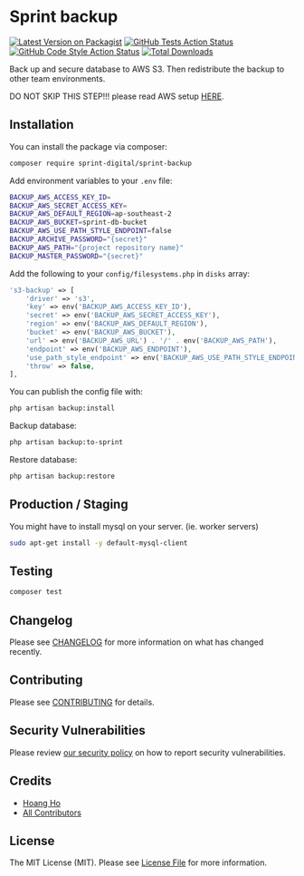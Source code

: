 # Sprint backup

[![Latest Version on Packagist](https://img.shields.io/packagist/v/sprint-digital/sprint-backup.svg?style=flat-square)](https://packagist.org/packages/sprint-digital/sprint-backup)
[![GitHub Tests Action Status](https://img.shields.io/github/actions/workflow/status/sprint-digital/sprint-backup/run-tests.yml?branch=main&label=tests&style=flat-square)](https://github.com/sprint-digital/sprint-backup/actions?query=workflow%3Arun-tests+branch%3Amain)
[![GitHub Code Style Action Status](https://img.shields.io/github/actions/workflow/status/sprint-digital/sprint-backup/fix-php-code-style-issues.yml?branch=main&label=code%20style&style=flat-square)](https://github.com/sprint-digital/sprint-backup/actions?query=workflow%3A"Fix+PHP+code+style+issues"+branch%3Amain)
[![Total Downloads](https://img.shields.io/packagist/dt/sprint-digital/sprint-backup.svg?style=flat-square)](https://packagist.org/packages/sprint-digital/sprint-backup)

Back up and secure database to AWS S3. Then redistribute the backup to other team environments.

DO NOT SKIP THIS STEP!!! please read AWS setup [HERE](https://sprintdigital.atlassian.net/l/cp/kr9F1uHP).


## Installation

You can install the package via composer:

```bash
composer require sprint-digital/sprint-backup
```

Add environment variables to your `.env` file:

```bash
BACKUP_AWS_ACCESS_KEY_ID=
BACKUP_AWS_SECRET_ACCESS_KEY=
BACKUP_AWS_DEFAULT_REGION=ap-southeast-2
BACKUP_AWS_BUCKET=sprint-db-bucket
BACKUP_AWS_USE_PATH_STYLE_ENDPOINT=false
BACKUP_ARCHIVE_PASSWORD="{secret}"
BACKUP_AWS_PATH="{project repository name}"
BACKUP_MASTER_PASSWORD="{secret}"
```

Add the following to your `config/filesystems.php` in `disks` array:

```php
's3-backup' => [
    'driver' => 's3',
    'key' => env('BACKUP_AWS_ACCESS_KEY_ID'),
    'secret' => env('BACKUP_AWS_SECRET_ACCESS_KEY'),
    'region' => env('BACKUP_AWS_DEFAULT_REGION'),
    'bucket' => env('BACKUP_AWS_BUCKET'),
    'url' => env('BACKUP_AWS_URL') . '/' . env('BACKUP_AWS_PATH'),
    'endpoint' => env('BACKUP_AWS_ENDPOINT'),
    'use_path_style_endpoint' => env('BACKUP_AWS_USE_PATH_STYLE_ENDPOINT', false),
    'throw' => false,
],
```

You can publish the config file with:

```bash
php artisan backup:install
```

Backup database:

```bash
php artisan backup:to-sprint
```

Restore database:

```bash
php artisan backup:restore
```


## Production / Staging

You might have to install mysql on your server. (ie. worker servers)

```bash
sudo apt-get install -y default-mysql-client
```

## Testing

```bash
composer test
```

## Changelog

Please see [CHANGELOG](CHANGELOG.md) for more information on what has changed recently.

## Contributing

Please see [CONTRIBUTING](CONTRIBUTING.md) for details.

## Security Vulnerabilities

Please review [our security policy](../../security/policy) on how to report security vulnerabilities.

## Credits

- [Hoang Ho](https://github.com/na)
- [All Contributors](../../contributors)

## License

The MIT License (MIT). Please see [License File](LICENSE.md) for more information.
